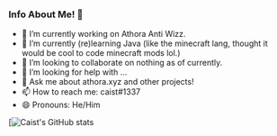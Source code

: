 ### Info About Me! 🚧

- 🔭 I’m currently working on Athora Anti Wizz.
- 🌱 I’m currently (re)learning Java (like the minecraft lang, thought it would be cool to code minecraft mods lol.)
- 👯 I’m looking to collaborate on nothing as of currently.
- 🤔 I’m looking for help with ...
- 💬 Ask me about athora.xyz and other projects!
- 📫 How to reach me: caist#1337
- 😄 Pronouns: He/Him


[![Caist's GitHub stats](https://github-readme-stats.vercel.app/api?username=caisticalhour&show_icons=true&theme=dark)
